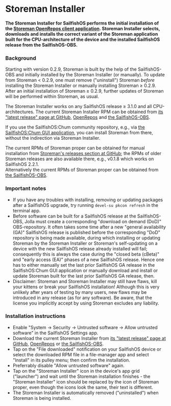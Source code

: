 # Storeman Installer

**The Storeman Installer for SailfishOS performs the initial installation of the [Storeman OpenRepos client application](https://github.com/storeman-developers/harbour-storeman). Storeman Installer selects, downloads and installs the correct variant of the Storeman application built for the CPU-architecture of the device and the installed SailfishOS release from the SailfishOS-OBS.**

### Background

Starting with version 0.2.9, Storeman is built by the help of the SailfishOS-OBS and initially installed by the Storeman Installer (or manually).  To update from Storeman < 0.2.9, one must remove ("uninstall") Storeman *before* installing the Storeman Installer or manually installing Storeman ≥ 0.2.9.  After an initial installation of Storeman ≥ 0.2.9, further updates of Storeman will be performed within Storeman, as usual. 

The Storeman Installer works on any SailfishOS release ≥ 3.1.0 and all CPU-architectures.  The current Storeman Installer RPM can be obtained from [its "latest release" page at GitHub](https://github.com/storeman-developers/harbour-storeman-installer/releases/latest), [OpenRepos](https://openrepos.net/content/olf/storeman-installer) and [the SailfishOS-OBS](https://build.sailfishos.org/package/show/home:olf:harbour-storeman/harbour-storeman-installer).

If you use the SailfishOS:Chum community repository, e.g., via [the SailfishOS:Chum GUI application](https://chumrpm.netlify.app/), you can install Storeman from there, without the indirection via Storeman Installer.

The current RPMs of Storeman proper can be obtained for manual installation from [Storeman's releases section at GitHub](https://github.com/storeman-developers/harbour-storeman/releases); the RPMs of older Storeman releases are also available there, e.g., v0.1.8 which works on SailfishOS 2.2.1.<br />
Alternatively the current RPMs of Storeman proper can be obtained from [the SailfishOS-OBS](https://build.sailfishos.org/project/show/home:olf:harbour-storeman).

### Important notes

* If you have any troubles with installing, removing or updating packages after a SailfishOS upgrade, try running `devel-su pkcon refresh` in the terminal app.
* Before software can be built for a SailfishOS release at the SailfishOS-OBS, Jolla must create a corresponding "download on demand (DoD)" OBS-repository.  It often takes some time after a new "general availability (GA)" SailfishOS release is published before the corresponding "DoD" repository is being made available, during which installing or updating Storeman by the Storeman Installer or Storeman's self-updating on a device with the new SailfishOS release already installed will fail; consequently this is always the case during the "closed beta (cBeta)" and "early access (EA)" phases of a new SailfishOS release.  Hence one has to either manually set the last prior SailfishOS GA release in the SailfishOS:Chum GUI application or manually download and install or update Storeman built for the last prior SailfishOS GA release, then.
* Disclaimer: Storeman and Storeman Installer may still have flaws, kill your kittens or break your SailfishOS installation!  Although this is very unlikely after years of testing by many users, new flaws may be introduced in any release (as for any software).  Be aware, that the license you implicitly accept by using Storeman excludes any liability.

### Installation instructions

* Enable "System → Security → Untrusted software → Allow untrusted software" in the SailfishOS Settings app.
* Download the current Storeman Installer from [its "latest release" page at GitHub](https://github.com/storeman-developers/harbour-storeman-installer/releases/latest), [OpenRepos](https://openrepos.net/content/olf/storeman-installer) or [the SailfishOS-OBS](https://build.sailfishos.org/package/show/home:olf:harbour-storeman/harbour-storeman-installer).
* Tap on the "File downloaded" notification on your SailfishOS device or select the downloaded RPM file in a file-manager app and select "Install" in its pulley menu; then confirm the installation.
* Preferrably disable "Allow untrusted software" again.
* Tap on the "Storeman Installer" icon in the device's app grid ("launcher") and wait until the Storeman installation finishes - the "Storeman Installer" icon should be replaced by the icon of Storeman proper, even though the icons look the same, their text is different.
* The Storeman Installer is automatically removed ("uninstalled") when Storeman is being installed.
